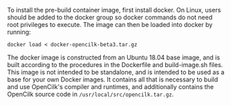 To install the pre-build container image, first install docker.  On Linux, users
should be added to the docker group so docker commands do not need root
privileges to execute.  The image can then be loaded into docker by running:

	docker load < docker-opencilk-beta3.tar.gz

The docker image is constructed from an Ubuntu 18.04 base image, and is built
according to the procedures in the Dockerfile and build-image.sh files.  This
image is not intended to be standalone, and is intended to be used as a base for
your own Docker images.  It contains all that is necessary to build and use
OpenCilk's compiler and runtimes, and additionally contains the OpenCilk source
code in `/usr/local/src/opencilk.tar.gz`.
